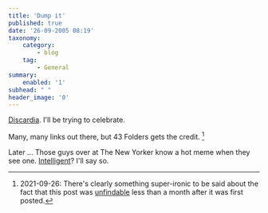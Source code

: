 ```yaml
---
title: 'Dump it'
published: true
date: '26-09-2005 08:19'
taxonomy:
    category:
        - blog
    tag:
        - General
summary:
    enabled: '1'
subhead: " "
header_image: '0'
---
```


[Discardia](http://www.43folders.com/2005/09/happy_discardia.html). I'll be trying to celebrate.

Many, many links out there, but 43 Folders gets the credit. [^1]

Later ... Those guys over at The New Yorker know a hot meme when they see one. [Intelligent](https://web.archive.org/web/20051002030841/http://www.newyorker.com/printables/shouts/050926sh_shouts)? I'll say so.

[^1]: 2021-09-26: There's clearly something super-ironic to be said about the fact that this post was [unfindable](https://web.archive.org/web/20051020051928/http://www.43folders.com/2005/09/happy_discardia.html) less than a month after it was first posted.
